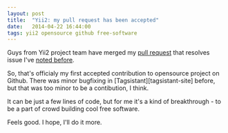 ```yaml
---
layout: post
title:  "Yii2: my pull request has been accepted"
date:   2014-04-22 16:44:00
tags: yii2 opensource github free-software
---	
```


Guys from Yii2 project team have merged my [pull request][pull-request-3164] that resolves issue I've [noted before][issue-3154]. 

So, that's officialy my first accepted contribution to opensource project on Github. There was minor bugfixing in [Tagsistant][tagsistant-site] before, but that was too minor to be a contibution, I think.

It can be just a few lines of code, but for me it's a kind of breakthrough - to be a part of crowd building cool free software.

Feels good. I hope, I'll do it more.

[pull-request-3164]: https://github.com/yiisoft/yii2/pull/3164
[issue-3154]: https://github.com/yiisoft/yii2/issues/3154
[tagsitatnt-site]: http://tagsistant.net/